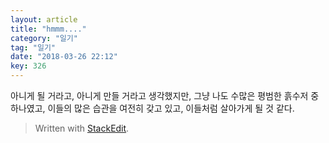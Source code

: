```yaml
---
layout: article
title: "hmmm...."
category: "일기"
tag: "일기"
date: "2018-03-26 22:12"
key: 326
---
```


아니게 될 거라고, 아니게 만들 거라고 생각했지만, 그냥 나도 수많은 평범한 흙수저 중 하나였고, 이들의 많은 습관을 여전히 갖고 있고, 이들처럼 살아가게 될 것 같다.
<blockquote>
<p>Written with <a href="https://stackedit.io/">StackEdit</a>.</p>
</blockquote>

